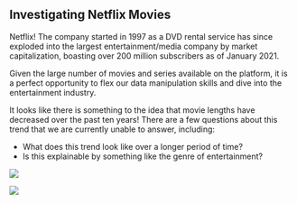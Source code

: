 ## Investigating Netflix Movies

Netflix! The company started in 1997 as a DVD rental service has since exploded into the largest entertainment/media company by market capitalization, boasting over 200 million subscribers as of January 2021.

Given the large number of movies and series available on the platform, it is a perfect opportunity to flex our data manipulation skills and dive into the entertainment industry. 


It looks like there is something to the idea that movie lengths have decreased over the past ten years! There are a few questions about this trend that we are currently unable to answer, including:

- What does this trend look like over a longer period of time?
- Is this explainable by something like the genre of entertainment?

<p align="left">
  <a href="https://nbviewer.org/github/RdEl00/Investigating-Netflix-Movies/blob/master/notebook.ipynb" target="_blank"><img src=https://img.shields.io/badge/Jupyter-Open%20Notebook-orange?></a>
</p>

<p align="left">
<a href="https://example.org/" rel="nofollow" title="title&quot; target=&quot;_blank"><img src=https://img.shields.io/badge/Jupyter-Open%20Notebook-orange?></a> 
</p>
